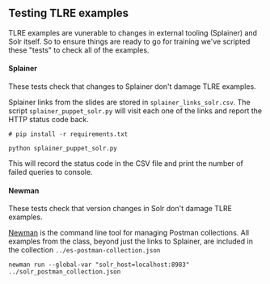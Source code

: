 ## Testing TLRE examples

TLRE examples are vunerable to changes in external tooling (Splainer) and Solr itself. So to ensure things are ready to go for training we've scripted these "tests" to check all of the examples.

#### Splainer

These tests check that changes to Splainer don't damage TLRE examples.

Splainer links from the slides are stored in `splainer_links_solr.csv`. The script `splainer_puppet_solr.py` will visit each one of the links and report the HTTP status code back.

```
# pip install -r requirements.txt

python splainer_puppet_solr.py
```

This will record the status code in the CSV file and print the number of failed queries to console.

#### Newman

These tests check that version changes in Solr don't damage TLRE examples.

[Newman](https://github.com/postmanlabs/newman) is the command line tool for managing Postman collections. All examples from the class, beyond just the links to Splainer, are included in the collection `../es-postman-collection.json`

```
newman run --global-var "solr_host=localhost:8983" ../solr_postman_collection.json
```
